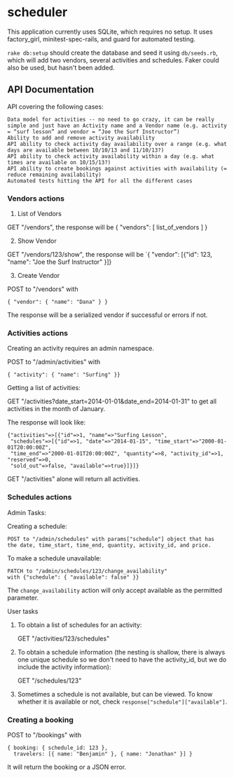 scheduler
=========

This application currently uses SQLite, which requires no setup. It uses
factory_girl, minitest-spec-rails, and guard for automated testing.

`rake db:setup` should create the database and seed it using `db/seeds.rb`,
which will add two vendors, several activities and schedules. Faker could also
be used, but hasn't been added.


API Documentation
-----------------

API covering the following cases:

    Data model for activities -- no need to go crazy, it can be really simple and just have an Activity name and a Vendor name (e.g. activity = “surf lesson” and vendor = “Joe the Surf Instructor”)
    Ability to add and remove activity availability
    API ability to check activity day availability over a range (e.g. what days are available between 10/10/13 and 11/10/13?)
    API ability to check activity availability within a day (e.g. what times are available on 10/15/13?)
    API ability to create bookings against activities with availability (= reduce remaining availability)
    Automated tests hitting the API for all the different cases

### Vendors actions

1. List of Vendors

  GET "/vendors", the response will be
    { "vendors": [ list_of_vendors ] }

2. Show Vendor

  GET "/vendors/123/show", the response will be
    `{ "vendor": [{"id": 123,
    "name": "Joe the Surf Instructor" }]}

3. Create Vendor

  POST to "/vendors" with

    { "vendor": { "name": "Dana" } }

  The response will be a serialized vendor if successful or errors if not.

### Activities actions

Creating an activity requires an admin namespace.

POST to "/admin/activities" with

    { "activity": { "name": "Surfing" }}

Getting a list of activities:

GET "/activities?date\_start=2014-01-01&date\_end=2014-01-31" to get all
activities in the month of January.

The response will look like:

    {"activities"=>[{"id"=>1, "name"=>"Surfing Lesson",
     "schedules"=>[{"id"=>1, "date"=>"2014-01-15", "time_start"=>"2000-01-01T20:00:00Z",
     "time_end"=>"2000-01-01T20:00:00Z", "quantity"=>8, "activity_id"=>1, "reserved"=>0,
     "sold_out"=>false, "available"=>true}]}]}

GET "/activities" alone will return all activities.

### Schedules actions

Admin Tasks:

Creating a schedule:

    POST to "/admin/schedules" with params["schedule"] object that has
    the date, time_start, time_end, quantity, activity_id, and price.

To make a schedule unavailable:

    PATCH to "/admin/schedules/123/change_availability"
    with {"schedule": { "available": false" }}

The `change_availability` action will only accept available as the permitted
parameter.

User tasks

1. To obtain a list of schedules for an activity:

    GET "/activities/123/schedules"

2. To obtain a schedule information (the nesting is shallow, there is always
   one unique schedule so we don't need to have the activity\_id, but we do
   include the activity information):

    GET "/schedules/123"

3. Sometimes a schedule is not available, but can be viewed. To know whether
   it is available or not, check `response["schedule"]["available"]`.

### Creating a booking

POST to "/bookings" with

    { booking: { schedule_id: 123 },
      travelers: [{ name: "Benjamin" }, { name: "Jonathan" }] }

It will return the booking or a JSON error.
